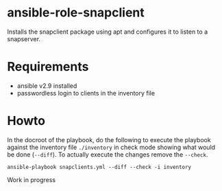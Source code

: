 # ansible-role-snapclient

Installs the snapclient package using apt and configures it to listen to a snapserver.

# Requirements
- ansible v2.9 installed
- passwordless login to clients in the inventory file

# Howto

In the docroot of the playbook, do the following to execute the playbook against the inventory file `./inventory` in check mode showing what would be done (`--diff`).
To actually execute the changes remove the `--check`.
```
ansible-playbook snapclients.yml --diff --check -i inventory
```

Work in progress
